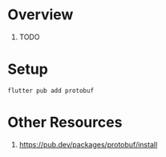 # Overview
1. TODO


# Setup
```
flutter pub add protobuf
```

# Other Resources
1. https://pub.dev/packages/protobuf/install

